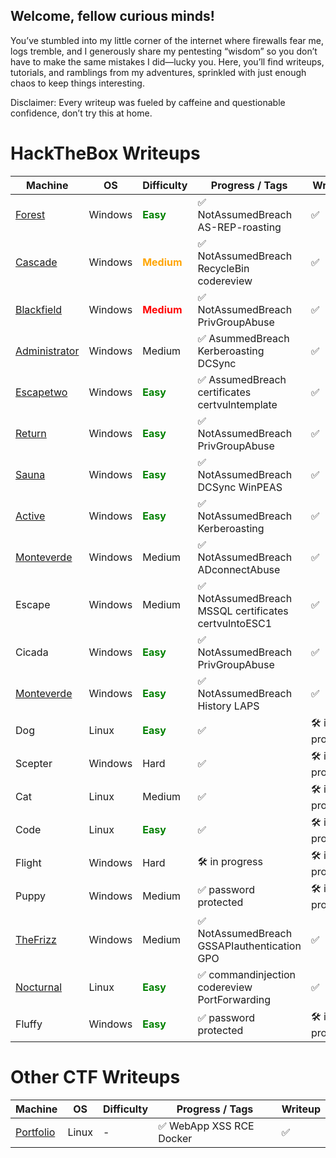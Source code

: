 ## Welcome, fellow curious minds!

You’ve stumbled into my little corner of the internet where firewalls fear me, logs tremble, and I generously share my pentesting “wisdom” so you don’t have to make the same mistakes I did—lucky you. Here, you’ll find writeups, tutorials, and ramblings from my adventures, sprinkled with just enough chaos to keep things interesting.

Disclaimer: Every writeup was fueled by caffeine and questionable confidence, don’t try this at home.

# HackTheBox Writeups

| Machine       | OS      | Difficulty | Progress / Tags                                         | Writeup          |
|---------------|---------|------------|---------------------------------------------------------|------------------|
| [Forest](ch3ckm8_HTB_forest.md)        | Windows | <span style="color: green; font-weight: bold;">Easy</span>       | ✅ NotAssumedBreach AS-REP-roasting                      | ✅                |
| [Cascade](ch3ckm8_HTB_Cascade.md)       | Windows | <span style="color: orange; font-weight: bold;">Medium</span>     | ✅ NotAssumedBreach RecycleBin codereview                | ✅                |
| [Blackfield](ch3ckm8_HTB_Blackfield.md)    | Windows | <span style="color: red; font-weight: bold;">Medium</span>       | ✅ NotAssumedBreach PrivGroupAbuse                       | ✅                |
| [Administrator](ch3ckm8_HTB_Administrator.md) | Windows | Medium     | ✅ AsummedBreach Kerberoasting DCSync                    | ✅                |
| [Escapetwo](ch3ckm8_HTB_Escapetwo.md)    | Windows | <span style="color: green; font-weight: bold;">Easy</span>       | ✅ AssumedBreach certificates certvulntemplate           | ✅                |
| [Return](ch3ckm8_HTB_Return.md)        | Windows | <span style="color: green; font-weight: bold;">Easy</span>       | ✅ NotAssumedBreach PrivGroupAbuse                       | ✅                |
| [Sauna](ch3ckm8_HTB_sauna.md)         | Windows | <span style="color: green; font-weight: bold;">Easy</span>       | ✅ NotAssumedBreach DCSync WinPEAS                       | ✅                |
| [Active](ch3ckm8_HTB_Active.md)        | Windows | <span style="color: green; font-weight: bold;">Easy</span>       | ✅ NotAssumedBreach Kerberoasting                        | ✅                |
| [Monteverde](ch3ckm8_HTB_monteverde.md)    | Windows | Medium     | ✅ NotAssumedBreach ADconnectAbuse                       | ✅                |
| Escape        | Windows | Medium     | ✅ NotAssumedBreach MSSQL certificates certvulntoESC1    | ✅                |
| Cicada        | Windows | <span style="color: green; font-weight: bold;">Easy</span>       | ✅ NotAssumedBreach PrivGroupAbuse                       | ✅                |
| [Monteverde](ch3ckm8_HTB_Timelapse.md)     | Windows | <span style="color: green; font-weight: bold;">Easy</span>       | ✅ NotAssumedBreach History LAPS                         | ✅                |
| Dog           | Linux   | <span style="color: green; font-weight: bold;">Easy</span>       | ✅                                                      | 🛠️ in progress    |
| Scepter       | Windows | Hard       | ✅                                                      | 🛠️ in progress    |
| Cat           | Linux   | Medium     | ✅                                                      | 🛠️ in progress    |
| Code          | Linux   | <span style="color: green; font-weight: bold;">Easy</span>       | ✅                                                      | 🛠️ in progress    |
| Flight        | Windows | Hard       | 🛠️ in progress                                          | 🛠️ in progress    |
| Puppy         | Windows | Medium     | ✅ password protected                                    | 🛠️ in progress    |
| [TheFrizz](ch3ckm8_HTB_TheFrizz.md)      | Windows | Medium     | ✅ NotAssumedBreach GSSAPIauthentication GPO       | ✅                |
| [Nocturnal](ch3ckm8_HTB_Nocturnal.md)     | Linux   | <span style="color: green; font-weight: bold;">Easy</span>       | ✅ commandinjection codereview PortForwarding   | ✅     |
| Fluffy        | Windows | <span style="color: green; font-weight: bold;">Easy</span>       | ✅ password protected                                    | 🛠️ in progress    |


# Other CTF Writeups

| Machine       | OS      | Difficulty | Progress / Tags                                         | Writeup          |
|---------------|---------|------------|---------------------------------------------------------|------------------|
| [Portfolio](ch3ckm8_RoboGRoot-CTF_Portfolio.md)        | Linux | -       | ✅ WebApp XSS RCE Docker   | ✅                |
